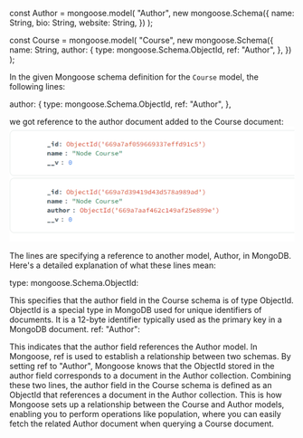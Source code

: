 const Author = mongoose.model(
"Author",
new mongoose.Schema({
name: String,
bio: String,
website: String,
})
);

const Course = mongoose.model(
"Course",
new mongoose.Schema({
name: String,
author: {
type: mongoose.Schema.ObjectId,
ref: "Author",
},
})
);

In the given Mongoose schema definition for the `Course` model, the following lines:

author: {
type: mongoose.Schema.ObjectId,
ref: "Author",
},

we got reference to the author document added to the Course document:
![alt text](image.png)

The lines are specifying a reference to another model, Author, in MongoDB. Here's a detailed explanation of what these lines mean:

type: mongoose.Schema.ObjectId:

This specifies that the author field in the Course schema is of type ObjectId.
ObjectId is a special type in MongoDB used for unique identifiers of documents. It is a 12-byte identifier typically used as the primary key in a MongoDB document.
ref: "Author":

This indicates that the author field references the Author model.
In Mongoose, ref is used to establish a relationship between two schemas. By setting ref to "Author", Mongoose knows that the ObjectId stored in the author field corresponds to a document in the Author collection.
Combining these two lines, the author field in the Course schema is defined as an ObjectId that references a document in the Author collection. This is how Mongoose sets up a relationship between the Course and Author models, enabling you to perform operations like population, where you can easily fetch the related Author document when querying a Course document.
